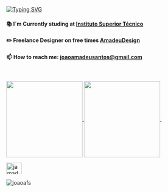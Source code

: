 [![Typing SVG](https://readme-typing-svg.demolab.com?font=Prompt&pause=1000&width=435&height=30&lines=Hello+There!;Welcome+to+my+profile+%F0%9F%91%8B)](https://git.io/typing-svg)

#### 📚 I´m Currently studing at [Instituto Superior Técnico](https://tecnico.ulisboa.pt/pt/)
#### ✏️ Freelance Designer on free times [AmadeuDesign](https://www.behance.net/amadeudesign)
#### 📫 How to reach me: **joaoamadeusantos@gmail.com**
‎ 

<a href="https://github.com/joaoafs/github-readme-stats">
  <img height=200 align="center" src="https://github-readme-stats.vercel.app/api?username=joaoafs&show_icons=true&theme=transparent" />
</a>
<a href="https://github.com/joaoafs/convoychat">
  <img height=200 align="center" src="https://github-readme-stats.vercel.app/api/top-langs?username=joaoafs&layout=compact&theme=transparent&langs_count=8&card_width=320" />
</a>
ㅤ
ㅤ
<p align="left">
<a href="https://linkedin.com/in/jamadeu" target="blank"><img align="center" src="https://raw.githubusercontent.com/rahuldkjain/github-profile-readme-generator/master/src/images/icons/Social/linked-in-alt.svg" alt="jamadeu" height="30" width="40" /></a>
</p>

<p align="left"> <img src="https://komarev.com/ghpvc/?username=joaoafs&label=Profile%20views&color=0e75b6&style=flat" alt="joaoafs" /> </p>

